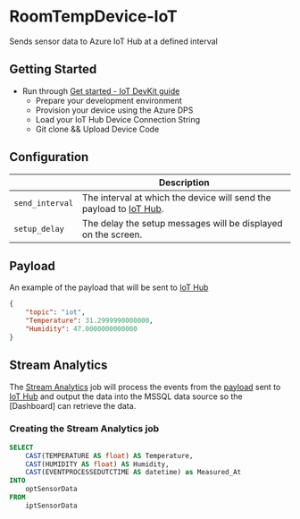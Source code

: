 # RoomTempDevice-IoT
Sends sensor data to Azure IoT Hub at a defined interval

## Getting Started
* Run through [Get started - IoT DevKit guide](https://microsoft.github.io/azure-iot-developer-kit/docs/get-started/)
    * Prepare your development environment
    * Provision your device using the Azure DPS
    * Load your IoT Hub Device Connection String
    * Git clone && Upload Device Code



## Configuration

|| Description|
|---|---|
|`send_interval`|The interval at which the device will send the payload to [IoT Hub](https://azure.microsoft.com/en-au/services/iot-hub/).|
|`setup_delay` | The delay the setup messages will be displayed on the screen.|


## Payload <a name="payload"></a>

An example of the payload that will be sent to [IoT Hub](https://azure.microsoft.com/en-au/services/iot-hub/)

```JSON
{
	"topic": "iot",
	"Temperature": 31.2999990000000,
	"Humidity": 47.0000000000000
}
```

## Stream Analytics

The [Stream Analytics](https://docs.microsoft.com/en-us/azure/stream-analytics/stream-analytics-introduction) job will process the events from the [payload](#payload) sent to [IoT Hub](https://azure.microsoft.com/en-au/services/iot-hub/) and output the data into the MSSQL data source so the [Dashboard] can retrieve the data.

### Creating the Stream Analytics job

```SQL
SELECT 
    CAST(TEMPERATURE AS float) AS Temperature,
    CAST(HUMIDITY AS float) AS Humidity,
    CAST(EVENTPROCESSEDUTCTIME AS datetime) as Measured_At
INTO
    optSensorData
FROM
    iptSensorData
```
